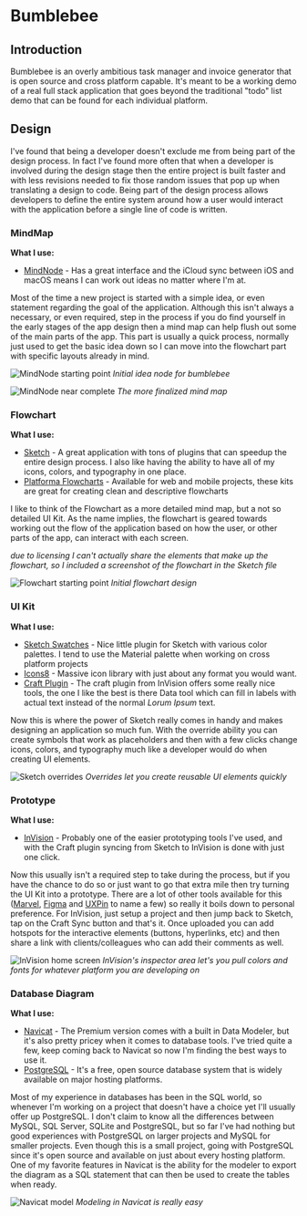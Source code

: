 # Bumblebee

## Introduction
Bumblebee is an overly ambitious task manager and invoice generator that is open source and cross platform capable. It's meant to be a working demo of a real full stack application that goes beyond the traditional "todo" list demo that can be found for each individual platform. 
 

## Design
I've found that being a developer doesn't exclude me from being part of the design process. In fact I've found more often that when a developer is involved during the design stage then the entire project is built faster and with less revisions needed to fix those random issues that pop up when translating a design to code. Being part of the design process allows developers to define the entire system around how a user would interact with the application before a single line of code is written. 


### MindMap
**What I use:**

* [MindNode](https://mindnode.com) - Has a great interface and the iCloud sync between iOS and macOS means I can work out ideas no matter where I'm at. 

Most of the time a new project is started with a simple idea, or even statement regarding the goal of the application. Although this isn't always a necessary, or even required, step in the process if you do find yourself in the early stages of the app design then a mind map can help flush out some of the main parts of the app. This part is usually a quick process, normally just used to get the basic idea down so I can move into the flowchart part with specific layouts already in mind. 

![MindNode starting point](images/MindNode_first_round.png)
*Initial idea node for bumblebee*


![MindNode near complete](images/MindNode_second_round.png)
*The more finalized mind map*

### Flowchart
**What I use:**

* [Sketch](https://www.sketchapp.com) - A great application with tons of plugins that can speedup the entire design process. I also like having the ability to have all of my icons, colors, and typography in one place. 
* [Platforma Flowcharts](http://web.flowcharts.ws) - Available for web and mobile projects, these kits are great for creating clean and descriptive flowcharts

I like to think of the Flowchart as a more detailed mind map, but a not so detailed UI Kit. As the name implies, the flowchart is geared towards working out the flow of the application based on how the user, or other parts of the app, can interact with each screen. 

*due to licensing I can't actually share the elements that make up the flowchart, so I included a screenshot of the flowchart in the Sketch file*

![Flowchart starting point](images/Platforma_flowchart.png)
*Initial flowchart design*

### UI Kit
**What I use:**

* [Sketch Swatches](https://github.com/Ashung/Sketch_Swatches) - Nice little plugin for Sketch with various color palettes. I tend to use the Material palette when working on cross platform projects
* [Icons8](https://icons8.com) - Massive icon library with just about any format you would want. 
* [Craft Plugin](https://www.invisionapp.com/craft) - The craft plugin from InVision offers some really nice tools, the one I like the best is there Data tool which can fill in labels with actual text instead of the normal *Lorum Ipsum* text. 

Now this is where the power of Sketch really comes in handy and makes designing an application so much fun. With the override ability you can create symbols that work as placeholders and then with a few clicks change icons, colors, and typography much like a developer would do when creating UI elements. 

![Sketch overrides](images/Sketch_override_example.png)
*Overrides let you create reusable UI elements quickly*

### Prototype
**What I use:**

* [InVision](https://www.invisionapp.com/) - Probably one of the easier prototyping tools I've used, and with the Craft plugin syncing from Sketch to InVision is done with just one click. 

Now this usually isn't a required step to take during the process, but if you have the chance to do so or just want to go that extra mile then try turning the UI Kit into a prototype. There are a lot of other tools available for this ([Marvel](https://marvelapp.com), [Figma](https://www.figma.com) and [UXPin](https://www.uxpin.com/prototyping) to name a few) so really it boils down to personal preference. For InVision, just setup a project and then jump back to Sketch, tap on the Craft Sync button and that's it. Once uploaded you can add hotspots for the interactive elements (buttons, hyperlinks, etc) and then share a link with clients/colleagues who can add their comments as well. 

![InVision home screen](images/InVision_inspector.png)
*InVision's inspector area let's you pull colors and fonts for whatever platform you are developing on*

### Database Diagram
**What I use:**

* [Navicat](https://www.navicat.com/en/products/navicat-premium) - The Premium version comes with a built in Data Modeler, but it's also pretty pricey when it comes to database tools. I've tried quite a few, keep coming back to Navicat so now I'm finding the best ways to use it. 
* [PostgreSQL](https://www.postgresql.org) - It's a free, open source database system that is widely available on major hosting platforms. 

Most of my experience in databases has been in the SQL world, so whenever I'm working on a project that doesn't have a choice yet I'll usually offer up PostgreSQL. I don't claim to know all the differences between MySQL, SQL Server, SQLite and PostgreSQL, but so far I've had nothing but good experiences with PostgreSQL on larger projects and MySQL for smaller projects. Even though this is a small project, going with PostgreSQL since it's open source and available on just about every hosting platform. One of my favorite features in Navicat is the ability for the modeler to export the diagram as a SQL statement that can then be used to create the tables when ready. 

![Navicat model](images/Navicat_database_model.png)
*Modeling in Navicat is really easy*
